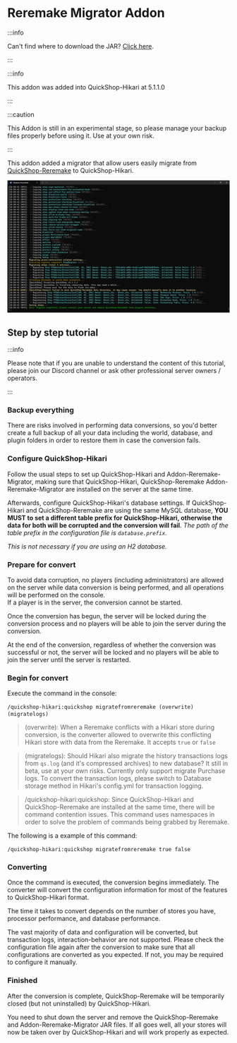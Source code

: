 # Reremake Migrator Addon

:::info

Can't find where to download the JAR? [Click here](../faq/where-addons-compacts-at.md).

:::

:::info

This addon was added into QuickShop-Hikari at 5.1.1.0

:::

:::caution

This Addon is still in an experimental stage, so please manage your backup files properly before using it. Use at your own risk.

:::

This addon added a migrator that allow users easily migrate from [QuickShop-Reremake](https://www.spigotmc.org/resources/62575/) to QuickShop-Hikari.

![preview](img/reremake-migrator.jpg)


## Step by step tutorial

:::info

Please note that if you are unable to understand the content of this tutorial, please join our Discord channel or ask other professional server owners / operators.

:::

### Backup everything

There are risks involved in performing data conversions, so you'd better create a full backup of all your data including the world, database, and plugin folders in order to restore them in case the conversion fails.

### Configure QuickShop-Hikari

Follow the usual steps to set up QuickShop-Hikari and Addon-Reremake-Migrator, making sure that QuickShop-Hikari, QuickShop-Reremake Addon-Reremake-Migrator are installed on the server at the same time.

Afterwards, configure QuickShop-Hikari's database settings. If QuickShop-Hikari and QuickShop-Reremake are using the same MySQL database, **YOU MUST to set a different table prefix for QuickShop-Hikari, otherwise the data for both will be corrupted and the conversion will fail**. *The path of the table prefix in the configuration file is `database.prefix`.*

*This is not necessary if you are using an H2 database.*

### Prepare for convert

To avoid data corruption, no players (including administrators) are allowed on the server while data conversion is being performed, and all operations will be performed on the console.  
If a player is in the server, the conversion cannot be started.

Once the conversion has begun, the server will be locked during the conversion process and no players will be able to join the server during the conversion.

At the end of the conversion, regardless of whether the conversion was successful or not, the server will be locked and no players will be able to join the server until the server is restarted.

### Begin for convert

Execute the command in the console:

```shell
/quickshop-hikari:quickshop migratefromreremake (overwrite) (migratelogs)
```

> (overwrite): When a Reremake conflicts with a Hikari store during conversion, is the converter allowed to overwrite this conflicting Hikari store with data from the Reremake. It accepts `true` or `false`

> (migratelogs): Should Hikari also migrate the history transactions logs from `qs.log` (and it's compressed archives) to new database? It still in beta, use at your own risks. Currently only support migrate Purchase logs. To convert the transaction logs, please switch to Database storage method in Hikari's config.yml for transaction logging.

> /quickshop-hikari:quickshop: Since QuickShop-Hikari and QuickShop-Reremake are installed at the same time, there will be command contention issues. This command uses namespaces in order to solve the problem of commands being grabbed by Reremake.

The following is a example of this command:

```shell
/quickshop-hikari:quickshop migratefromreremake true false
```

### Converting

Once the command is executed, the conversion begins immediately.
The converter will convert the configuration information for most of the features to QuickShop-Hikari format.

The time it takes to convert depends on the number of stores you have, processor performance, and database performance.

The vast majority of data and configuration will be converted, but transaction logs, interaction-behavior are not supported.
Please check the configuration file again after the conversion to make sure that all configurations are converted as you expected. If not, you may be required to configure it manually.

### Finished

After the conversion is complete, QuickShop-Reremake will be temporarily closed (but not uninstalled) by QuickShop-Hikari.

You need to shut down the server and remove the QuickShop-Reremake and Addon-Reremake-Migrator JAR files.
If all goes well, all your stores will now be taken over by QuickShop-Hikari and will work properly as expected.